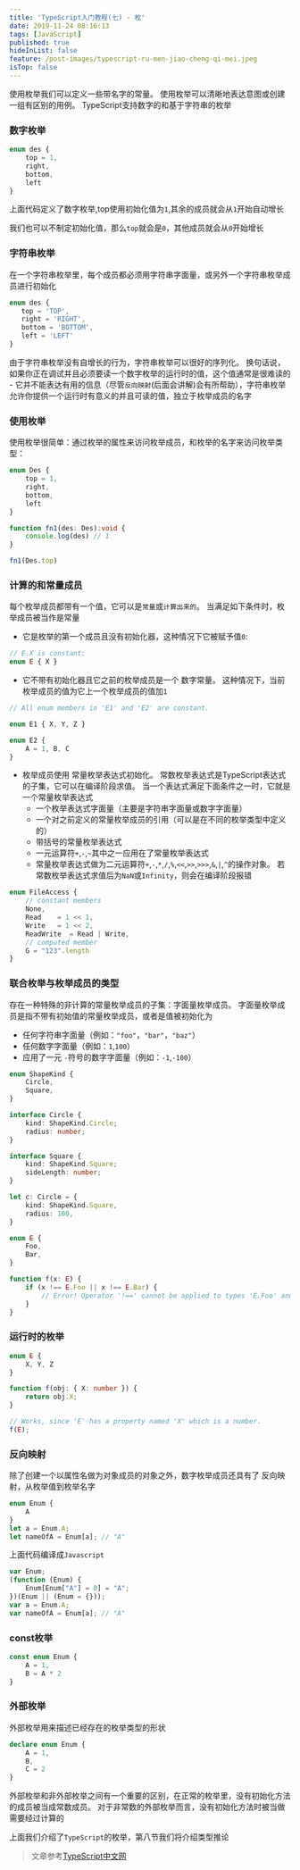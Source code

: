 ```yaml
---
title: 'TypeScript入门教程(七) - 枚'
date: 2019-11-24 08:16:13
tags: [JavaScript]
published: true
hideInList: false
feature: /post-images/typescript-ru-men-jiao-cheng-qi-mei.jpeg
isTop: false
---
```

使用枚举我们可以定义一些带名字的常量。 使用枚举可以清晰地表达意图或创建一组有区别的用例。 TypeScript支持数字的和基于字符串的枚举
<!--more-->

### 数字枚举

```typescript
enum des {
    top = 1,
    right,
    bottom,
    left
}
```

上面代码定义了数字枚举,top使用初始化值为`1`,其余的成员就会从`1`开始自动增长

我们也可以不制定初始化值，那么`top`就会是`0`，其他成员就会从`0`开始增长

### 字符串枚举

 在一个字符串枚举里，每个成员都必须用字符串字面量，或另外一个字符串枚举成员进行初始化

 ```typescript
 enum des {
    top = 'TOP',
    right = 'RIGHT',
    bottom = 'BOTTOM',
    left = 'LEFT'
 }
 ```
由于字符串枚举没有自增长的行为，字符串枚举可以很好的序列化。 换句话说，如果你正在调试并且必须要读一个数字枚举的运行时的值，这个值通常是很难读的 - 它并不能表达有用的信息（尽管`反向映射`(后面会讲解)会有所帮助），字符串枚举允许你提供一个运行时有意义的并且可读的值，独立于枚举成员的名字

### 使用枚举

使用枚举很简单：通过枚举的属性来访问枚举成员，和枚举的名字来访问枚举类型：

```typescript
enum Des {
    top = 1,
    right,
    bottom,
    left
}

function fn1(des: Des):void {
    console.log(des) // 1
}

fn1(Des.top)
```

### 计算的和常量成员

每个枚举成员都带有一个值，它可以是`常量`或`计算出来的`。 当满足如下条件时，枚举成员被当作是常量

* 它是枚举的第一个成员且没有初始化器，这种情况下它被赋予值`0`:
```typescript
// E.X is constant:
enum E { X }
```
* 它不带有初始化器且它之前的枚举成员是一个 数字常量。 这种情况下，当前枚举成员的值为它上一个枚举成员的值加`1`
```typescript
// All enum members in 'E1' and 'E2' are constant.

enum E1 { X, Y, Z }

enum E2 {
    A = 1, B, C
}
```
- 枚举成员使用 常量枚举表达式初始化。 常数枚举表达式是TypeScript表达式的子集，它可以在编译阶段求值。 当一个表达式满足下面条件之一时，它就是一个常量枚举表达式
    * 一个枚举表达式字面量（主要是字符串字面量或数字字面量）
    * 一个对之前定义的常量枚举成员的引用（可以是在不同的枚举类型中定义的）
    * 带括号的常量枚举表达式
    * 一元运算符`+`,`-`,`~`其中之一应用在了常量枚举表达式
    * 常量枚举表达式做为二元运算符`+`,`-`,`*`,`/`,`%`,`<<`,`>>`,`>>>`,`&`,`|`,`^`的操作对象。 若常数枚举表达式求值后为`NaN`或`Infinity`，则会在编译阶段报错

```typescript
enum FileAccess {
    // constant members
    None,
    Read    = 1 << 1,
    Write   = 1 << 2,
    ReadWrite  = Read | Write,
    // computed member
    G = "123".length
}
```

### 联合枚举与枚举成员的类型
存在一种特殊的非计算的常量枚举成员的子集：字面量枚举成员。 字面量枚举成员是指不带有初始值的常量枚举成员，或者是值被初始化为
* 任何字符串字面量（例如：`"foo"`，`"bar"`，`"baz"`）
* 任何数字字面量（例如：`1`,`100`）
* 应用了一元 `-`符号的数字字面量（例如：`-1`,`-100`）

```typescript
enum ShapeKind {
    Circle,
    Square,
}

interface Circle {
    kind: ShapeKind.Circle;
    radius: number;
}

interface Square {
    kind: ShapeKind.Square;
    sideLength: number;
}

let c: Circle = {
    kind: ShapeKind.Square,
    radius: 100,
}
```

```typescript
enum E {
    Foo,
    Bar,
}

function f(x: E) {
    if (x !== E.Foo || x !== E.Bar) {
        // Error! Operator '!==' cannot be applied to types 'E.Foo' and 'E.Bar'.
    }
}
```

### 运行时的枚举

```typescript
enum E {
    X, Y, Z
}

function f(obj: { X: number }) {
    return obj.X;
}

// Works, since 'E' has a property named 'X' which is a number.
f(E);
```

### 反向映射

除了创建一个以属性名做为对象成员的对象之外，数字枚举成员还具有了 反向映射，从枚举值到枚举名字

```typescript
enum Enum {
    A
}
let a = Enum.A;
let nameOfA = Enum[a]; // "A"
```

上面代码编译成`Javascript`

```javascript
var Enum;
(function (Enum) {
    Enum[Enum["A"] = 0] = "A";
})(Enum || (Enum = {}));
var a = Enum.A;
var nameOfA = Enum[a]; // "A"
```

### const枚举

```typescript
const enum Enum {
    A = 1,
    B = A * 2
}
```

### 外部枚举
外部枚举用来描述已经存在的枚举类型的形状

```typescript
declare enum Enum {
    A = 1,
    B,
    C = 2
}
```

外部枚举和非外部枚举之间有一个重要的区别，在正常的枚举里，没有初始化方法的成员被当成常数成员。 对于非常数的外部枚举而言，没有初始化方法时被当做需要经过计算的


上面我们介绍了`TypeScript`的枚举，第八节我们将介绍类型推论

> 文章参考[TypeScript中文网](https://www.tslang.cn/docs/handbook/variable-declarations.html)